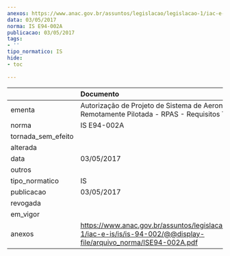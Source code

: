 ```yaml
---
anexos: https://www.anac.gov.br/assuntos/legislacao/legislacao-1/iac-e-is/is/is-94-002/@@display-file/arquivo_norma/ISE94-002A.pdf
data: 03/05/2017
norma: IS E94-002A
publicacao: 03/05/2017
tags:
- ''
tipo_normatico: IS
hide: 
- toc 
 
---
```


|                    | Documento                                                                                                                  |
|:-------------------|:---------------------------------------------------------------------------------------------------------------------------|
| ementa             | Autorização de Projeto de Sistema de Aeronave Remotamente Pilotada - RPAS - Requisitos Técnicos                            |
| norma              | IS E94-002A                                                                                                                |
| tornada_sem_efeito |                                                                                                                            |
| alterada           |                                                                                                                            |
| data               | 03/05/2017                                                                                                                 |
| outros             |                                                                                                                            |
| tipo_normatico     | IS                                                                                                                         |
| publicacao         | 03/05/2017                                                                                                                 |
| revogada           |                                                                                                                            |
| em_vigor           |                                                                                                                            |
| anexos             | https://www.anac.gov.br/assuntos/legislacao/legislacao-1/iac-e-is/is/is-94-002/@@display-file/arquivo_norma/ISE94-002A.pdf |